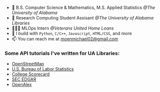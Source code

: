 - 📖 B.S. Computer Science & Mathematics, M.S. Applied Statistics *@The University of Alabama*
- 🔭 Research Computing Student Assisant *@The University of Alabama Libraries*
- 👨🏻‍💻 MLOps Intern *@Veterans United Home Loans*
- 🧰 I build with `Python`, `C/C++`, `Javascript`, `HTML/CSS`, and more
- 📫 You can reach me at [moenmichael02@gmail.com](moenmichael02@gmail.com)

### Some API tutorials I've written for UA Libraries:

- [OpenStreetMap](https://ua-libraries-research-data-services.github.io/UALIB_ScholarlyAPI_Cookbook/src/python/osm.html)
- [U.S. Bureau of Labor Statistics](https://ua-libraries-research-data-services.github.io/UALIB_ScholarlyAPI_Cookbook/src/python/bls.html)
- [College Scorecard](https://ua-libraries-research-data-services.github.io/UALIB_ScholarlyAPI_Cookbook/src/python/college-scorecard.html)
- [SEC EDGAR](https://ua-libraries-research-data-services.github.io/UALIB_ScholarlyAPI_Cookbook/src/python/sec-edgar.html)
- [OpenAlex](https://ua-libraries-research-data-services.github.io/UALIB_ScholarlyAPI_Cookbook/src/python/openalex.html)

